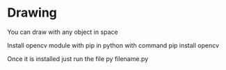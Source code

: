 # Drawing
You can draw with any object in space

Install opencv module with pip in python with command
pip install opencv

Once it is installed just run the file
py filename.py
